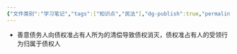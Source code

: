 ```yaml
---
{"文件类别":"学习笔记","tags":["知识点","民法"],"dg-publish":true,"permalink":"/学习笔记studyup/知识点cheese/债权准占有人规则/","dgPassFrontmatter":true,"created":"2024-07-30T12:11:18.236+08:00","updated":"2024-10-28T11:41:41.355+08:00"}
---
```


- 善意债务人向债权准占有人所为的清偿导致债权消灭，债权准占有人的受领行为归属于债权人